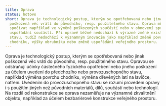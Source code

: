 ```yaml
---
title: Oprava
status: hotovo
short: Oprava je technologický postup, kterým se opotřebovaná nebo jinak
  poškozená věc vrátí do původního, resp. použitelného stavu. Oprava může
  spočívat například ve výměně poškozených součástí nebo v obnovení správného
  uspořádání součástí. Při opravě běžně nedochází k výrazné změně existujícího
  stavu, tudíž nedochází k významným inovacím jako například změně povrchu
  chodníku, výšky obrubníku nebo změně uspořádání veřejného prostoru.
---
```

Oprava je technologický postup, kterým se opotřebovaná nebo jinak poškozená věc vrátí do původního, resp. použitelného stavu. Opravou se odstraňují účinky částečného fyzického opotřebení nebo jiného poškození za účelem uvedení do předchozího nebo provozuschopného stavu, například výměna povrchu chodníku, výměna dřevěných latí na lavičce, natření. Uvedením do provozuschopného stavu se rozumí provedení opravy i s použitím jiných než původních materiálů, dílů, součástí nebo technologií. Na rozdíl od rekonstrukce se oprava nezaměřuje na významné zkvalitnění objektu, například za účelem bezbariérové konstrukce veřejného prostoru.